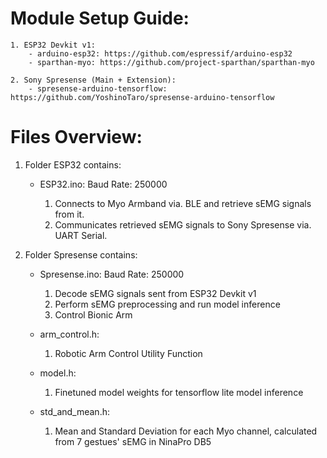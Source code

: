 # Module Setup Guide:

    1. ESP32 Devkit v1:
        - arduino-esp32: https://github.com/espressif/arduino-esp32
        - sparthan-myo: https://github.com/project-sparthan/sparthan-myo
    
    2. Sony Spresense (Main + Extension): 
        - spresense-arduino-tensorflow: https://github.com/YoshinoTaro/spresense-arduino-tensorflow

# Files Overview:
1. Folder ESP32 contains:
    - ESP32.ino:
        Baud Rate: 250000

        1. Connects to Myo Armband via. BLE and retrieve sEMG signals from it.
        2. Communicates retrieved sEMG signals to Sony Spresense via. UART Serial.

2. Folder Spresense contains:
    - Spresense.ino:
        Baud Rate: 250000

        1. Decode sEMG signals sent from ESP32 Devkit v1
        2. Perform sEMG preprocessing and run model inference
        3. Control Bionic Arm

    - arm_control.h:

        1. Robotic Arm Control Utility Function
    
    - model.h:
        
        1. Finetuned model weights for tensorflow lite model inference
    
    - std_and_mean.h:
        
        1. Mean and Standard Deviation for each Myo channel, calculated from 7 gestues' sEMG in NinaPro DB5
